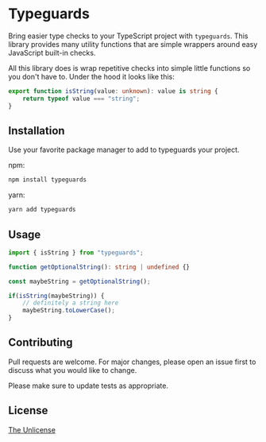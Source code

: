 
# Typeguards
Bring easier type checks to your TypeScript project with `typeguards`. This library provides many utility functions that are simple wrappers around easy JavaScript built-in checks.

All this library does is wrap repetitive checks into simple little functions so you don't have to. Under the hood it looks like this:

```typescript
export function isString(value: unknown): value is string {
    return typeof value === "string";
}
```

## Installation
Use your favorite package manager to add to typeguards your project.

npm:
```bash
npm install typeguards
```

yarn:
```bash
yarn add typeguards
```

## Usage
```ts
import { isString } from "typeguards";

function getOptionalString(): string | undefined {}

const maybeString = getOptionalString();

if(isString(maybeString)) {
    // definitely a string here
    maybeString.toLowerCase();
}
```

## Contributing
Pull requests are welcome. For major changes, please open an issue first
to discuss what you would like to change.

Please make sure to update tests as appropriate.

## License
[The Unlicense](https://choosealicense.com/licenses/unlicense/)

